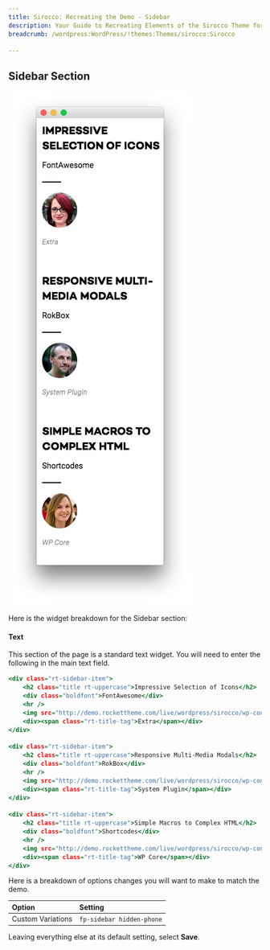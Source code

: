 ```yaml
---
title: Sirocco: Recreating the Demo - Sidebar
description: Your Guide to Recreating Elements of the Sirocco Theme for WordPress
breadcrumb: /wordpress:WordPress/!themes:Themes/sirocco:Sirocco

---
```


Sidebar Section
-----

![Sidebar](assets/demo_10.jpeg)

Here is the widget breakdown for the Sidebar section:

#### Text

This section of the page is a standard text widget. You will need to enter the following in the main text field.

~~~ .html
<div class="rt-sidebar-item">
    <h2 class="title rt-uppercase">Impressive Selection of Icons</h2>
    <div class="boldfont">FontAwesome</div>
    <hr />
    <img src="http://demo.rockettheme.com/live/wordpress/sirocco/wp-content/rockettheme/rt_sirocco_wp/home/fp-sidebar/img-01.jpg" alt="" />
    <div><span class="rt-title-tag">Extra</span></div>  
</div>

<div class="rt-sidebar-item">
    <h2 class="title rt-uppercase">Responsive Multi-Media Modals</h2>
    <div class="boldfont">RokBox</div>
    <hr />
    <img src="http://demo.rockettheme.com/live/wordpress/sirocco/wp-content/rockettheme/rt_sirocco_wp/home/fp-sidebar/img-02.jpg" alt="" />
    <div><span class="rt-title-tag">System Plugin</span></div>  
</div>

<div class="rt-sidebar-item">
    <h2 class="title rt-uppercase">Simple Macros to Complex HTML</h2>
    <div class="boldfont">Shortcodes</div>
    <hr />
    <img src="http://demo.rockettheme.com/live/wordpress/sirocco/wp-content/rockettheme/rt_sirocco_wp/home/fp-sidebar/img-03.jpg" alt="" />
    <div><span class="rt-title-tag">WP Core</span></div>    
</div>
~~~

Here is a breakdown of options changes you will want to make to match the demo.

| Option            | Setting                   |
| :---------------- | :---------                |
| Custom Variations | `fp-sidebar hidden-phone` |

Leaving everything else at its default setting, select **Save**.
